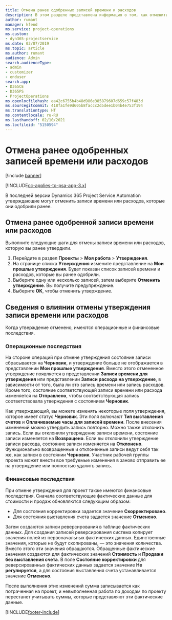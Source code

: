 ```yaml
---
title: Отмена ранее одобренных записей времени и расходов
description: В этом разделе представлена информация о том, как отменить утвержденную транзакцию времени или расходов проекта.
author: rumant
manager: kfend
ms.service: project-operations
ms.custom:
- dyn365-projectservice
ms.date: 03/07/2019
ms.topic: article
ms.author: rumant
audience: Admin
search.audienceType:
- admin
- customizer
- enduser
search.app:
- D365CE
- D365PS
- ProjectOperations
ms.openlocfilehash: ea42c6755b4b48d986e385879607d659c57f483d
ms.sourcegitcommit: 418fa1fe9d605b8faccc2d5dee1b04b4e753f194
ms.translationtype: HT
ms.contentlocale: ru-RU
ms.lasthandoff: 02/10/2021
ms.locfileid: "5150594"
---
```

# <a name="cancel-previously-approved-time-or-expense-entries"></a>Отмена ранее одобренных записей времени или расходов

[!include [banner](../includes/psa-now-project-operations.md)]

[!INCLUDE[cc-applies-to-psa-app-3.x](../includes/cc-applies-to-psa-app-3x.md)]

В последней версии Dynamics 365 Project Service Automation утверждающие могут отменить записи времени или расходов, которые они одобрили ранее.

## <a name="cancel-a-previously-approved-time-or-expense-entry"></a>Отмена ранее одобренной записи времени или расходов

Выполните следующие шаги для отмены записи времени или расходов, которую вы ранее утвердили.

1. Перейдите в раздел **Проекты** \> **Моя работа** \> **Утверждения**.
2. На странице списка **Утверждения** измените представление на **Мои прошлые утверждения**. Будет показан список записей времени и расходов, которые вы ранее одобрили.
3. Выберите одну или несколько записей, затем выберите **Отменить утверждение**. Вы получите предупреждение.
4. Выберите **OK**, чтобы отменить утверждение.

## <a name="understand-the-impact-of-canceling-a-time-or-expense-entry-approval"></a>Сведения о влиянии отмены утверждения записи времени или расходов

Когда утверждение отменено, имеются операционные и финансовые последствия.

### <a name="operational-impact"></a>Операционные последствия

На стороне операций при отмене утверждения состояние записи сбрасывается на **Черновик**, и утверждение больше не отображается в представлении **Мои прошлые утверждения**. Вместо этого отмененное утверждение появляется в представлении **Записи времени для утверждения** или представлении **Записи расхода на утверждение**, в зависимости от того, была ли это запись времени или запись расходов. Кроме того, состояние соответствующей записи времени или расхода изменяется на **Отправлено**, чтобы соответствующая запись соответствовала утверждения с состоянием **Черновик**.

Как утверждающий, вы можете изменять некоторые поля утверждения, которое имеет статус **Черновик**. Эти поля включают **Тип выставления счетов** и **Оплачиваемые часы для записей времени**. После внесения изменений можно утвердить запись повторно. Можно также отклонить запись. Если вы отклонили утверждение записи времени, состояние записи изменяется на **Возвращено**. Если вы отклонили утверждение записи расхода, состояние записи изменяется на **Отклонено**. Функционально возвращенные и отклоненные записи ведут себя так же, как записи в состоянии **Черновик**. Участник рабочей группы проекта может внести все требуемые изменения в заново отправить ее на утверждение или полностью удалить запись.

### <a name="financial-impact"></a>Финансовые последствия

При отмене утверждения для проект также имеются финансовые последствия. Сначала соответствующие фактические данные для стоимости и продаж обновляются следующим образом:

- Для состояния корректировки задается значение **Скорректировано**.
- Для состояния выставления счета задается значение **Отменено**.

Затем создаются записи реверсирования в таблице фактических данных. Для создания записей реверсирования система копирует значения полей из первоначальных фактических данных. Единственные значения, которые не будут скопированы, — это значения количества. Вместо этого эти значения обращаются. Обращенные фактические значения создаются для фактических значений **Стоимость** и **Продажи без выставления счета**. В поле **Состояние корректировки** для реверсированных фактических данных задается значение **Не регулируется**, а для состояния выставления счета устанавливается значение **Отменено**.

После выполнения этих изменений сумма записывается как потраченная на проект, и невыполненная работа по доходам по проекту перестанет учитывать суммы, которые представляют эти фактические данные.


[!INCLUDE[footer-include](../includes/footer-banner.md)]